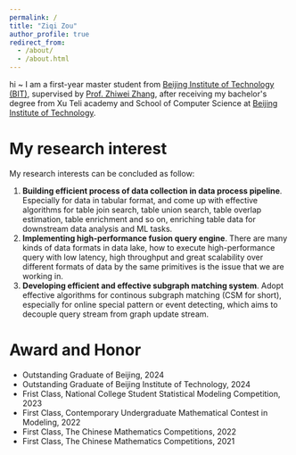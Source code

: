 ```yaml
---
permalink: /
title: "Ziqi Zou"
author_profile: true
redirect_from: 
  - /about/
  - /about.html
---
```


hi ~  I am a first-year master student from [Beijing Institute of Technology (BIT)](https://cs.bit.edu.cn/), supervised by [Prof. Zhiwei Zhang](https://cs.bit.edu.cn/szdw/jsml/gjjgccrc/zhangzw_277c6d460a1948d3a60b44170248a1c0/index.htm), after receiving my bachelor's degree from Xu Teli academy and School of Computer Science at [Beijing Institute of Technology](https://cs.bit.edu.cn/).

My research interest
======
My research interests can be concluded as follow:

1. **Building efficient process of data collection in data process pipeline**. Especially for data in tabular format, and come up with effective algorithms for table join search, table union search, table overlap estimation, table enrichment and so on, enriching table data for downstream data analysis and ML tasks.
2. **Implementing high-performance fusion query engine**. There are many kinds of data formats in data lake, how to execute high-performance query with low latency, high throughput and great scalability over different formats of data by the same primitives is the issue that we are working in.
3. **Developing efficient and effective subgraph matching system**. Adopt effective algorithms for continous subgraph matching (CSM for short), especially for online special pattern or event detecting, which aims to decouple query stream from graph update stream.

Award and Honor
======
- Outstanding Graduate of Beijing, 2024
- Outstanding Graduate of Beijing Institute of Technology, 2024
- Frist Class, National College Student Statistical Modeling Competition, 2023
- First Class, Contemporary Undergraduate Mathematical Contest in Modeling, 2022
- First Class, The Chinese Mathematics Competitions, 2022
- First Class, The Chinese Mathematics Competitions, 2021
